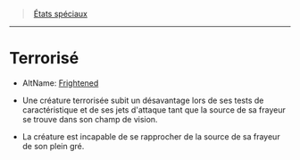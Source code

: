 ﻿---
!Generic
Id: conditions_hd.md#terrorisé
ParentLink: conditions_hd.md#États-spéciaux
Name: Terrorisé
ParentName: États spéciaux
NameLevel: 1
AltName: '[Frightened](srd_conditions_frightened.md)'
Attributes: {}
---
> [États spéciaux](hd_conditions.md)

---

# Terrorisé

- AltName: [Frightened](srd_conditions_frightened.md)

* Une créature terrorisée subit un désavantage lors de ses tests de caractéristique et de ses jets d'attaque tant que la source de sa frayeur se trouve dans son champ de vision.

* La créature est incapable de se rapprocher de la source de sa frayeur de son plein gré.


